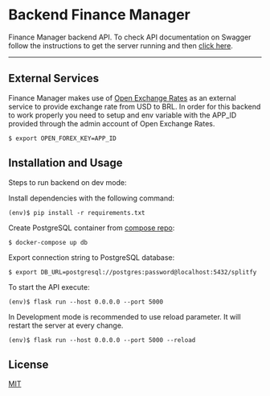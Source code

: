 # Backend Finance Manager

Finance Manager backend API. To check API documentation on Swagger follow the instructions to get the server running and then [click here](http://127.0.0.1:5000/openapi/swagger#/).

---
## External Services

Finance Manager makes use of [Open Exchange Rates](https://openexchangerates.org/) as an external service to provide exchange rate from USD to BRL. In order for this backend to work properly you need to setup and env variable with the APP_ID provided through the admin account of Open Exchange Rates. 

```
$ export OPEN_FOREX_KEY=APP_ID
```

## Installation and Usage
Steps to run backend on dev mode:

Install dependencies with the following command:
```
(env)$ pip install -r requirements.txt
```

Create PostgreSQL container from [compose repo](https://github.com/fernandosjp/puc-rio-compose):
```
$ docker-compose up db
```

Export connection string to PostgreSQL database:
```
$ export DB_URL=postgresql://postgres:password@localhost:5432/splitfy
```

To start the API execute:
```
(env)$ flask run --host 0.0.0.0 --port 5000
```

In Development mode is recommended to use reload parameter. It will restart the server at every change. 
```
(env)$ flask run --host 0.0.0.0 --port 5000 --reload
```

## License

[MIT](https://choosealicense.com/licenses/mit/)